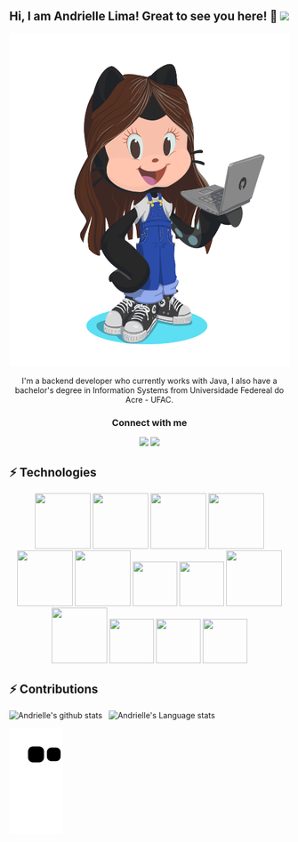 ## Hi, I am Andrielle Lima! Great to see you here! :panda_face: <img src="https://raw.githubusercontent.com/aemmadi/aemmadi/master/wave.gif" width="30px">

<div align="center">
<img src="/static/andrielle.png/" height="600px" width="600px"/>
<p>
I'm a backend developer who currently works with Java,
I also have a bachelor's degree in Information Systems from Universidade Federeal do Acre - UFAC.
</p>
</div>

<h3 align="center">Connect with me</h3>
<p align="center">
  <a href= "https://www.linkedin.com/in/andriellelima/"><img src="https://img.icons8.com/dusk/48/000000/linkedin.png"/></a>
  <a href= "andrielle.bezerra@gmail.com"><img src="https://img.icons8.com/dusk/48/000000/gmail.png"/></a>
</p>


## ⚡ Technologies
<p align="center" >
<img src="https://cdn.jsdelivr.net/gh/devicons/devicon/icons/java/java-original-wordmark.svg" height="100px" width="100px"/>
<img src="https://cdn.jsdelivr.net/gh/devicons/devicon/icons/spring/spring-original-wordmark.svg" height="100px" width="100px"/>
<img src="https://cdn.jsdelivr.net/gh/devicons/devicon/icons/python/python-original-wordmark.svg" height="100px" width="100px" />
<img src="https://cdn.jsdelivr.net/gh/devicons/devicon/icons/django/django-plain-wordmark.svg" height="100px" width="100px"/>
<img src="https://cdn.jsdelivr.net/gh/devicons/devicon/icons/mysql/mysql-original-wordmark.svg" height="100px" width="100px" />
<img src="https://cdn.jsdelivr.net/gh/devicons/devicon/icons/git/git-original-wordmark.svg" height="100px" width="100px" />
<img src="https://cdn.jsdelivr.net/gh/devicons/devicon/icons/github/github-original-wordmark.svg" height="80px" width="80px" />
<img src="https://cdn.jsdelivr.net/gh/devicons/devicon/icons/gitlab/gitlab-original-wordmark.svg" height="80px" width="80px" />
<img src="https://cdn.jsdelivr.net/gh/devicons/devicon/icons/html5/html5-original-wordmark.svg" height="100px" width="100px" />
<img src="https://cdn.jsdelivr.net/gh/devicons/devicon/icons/css3/css3-original-wordmark.svg" height="100px" width="100px"/>
<img src="https://cdn.jsdelivr.net/gh/devicons/devicon/icons/bootstrap/bootstrap-plain-wordmark.svg" height="80px" width="80px"  />
<img src="https://cdn.jsdelivr.net/gh/devicons/devicon/icons/figma/figma-original.svg" height="80px" width="80px" />   
<img src="https://cdn.jsdelivr.net/gh/devicons/devicon/icons/linux/linux-original.svg"  height="80px" width="80px"  />

</p>
 
 ## ⚡ Contributions
 ![Andrielle's github stats](https://github-readme-stats.vercel.app/api?username=andriellelima&show_icons=true&hide_border=true)&nbsp;&nbsp;
 ![Andrielle's Language stats](https://github-readme-stats-eight-theta.vercel.app/api/top-langs/?username=andriellelima&layout=compact&langs_count=8&hide_border=true)
<br />

![Snake animation](https://github.com/andriellelima/andriellelima/blob/output/github-contribution-grid-snake.svg)
